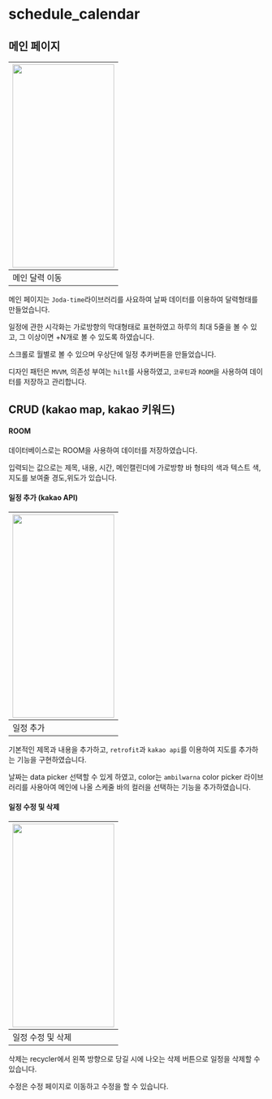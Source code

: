 # schedule_calendar


## 메인 페이지 

|<img src="https://github.com/woowoosik/Calendar/assets/49232649/017b028f-bed1-4472-a60b-4dc0e938cd99" width="200" height="400"/>|
|------|
|메인 달력 이동|

메인 페이지는 `Joda-time`라이브러리를 사요하여 날짜 데이터를 이용하여 달력형태를 만들었습니다.

일정에 관한 시각화는 가로방향의 막대형태로 표현하였고 하루의 최대 5줄을 볼 수 있고, 그 이상이면 +N개로 볼 수 있도록 하였습니다. 

스크롤로 월별로 볼 수 있으며 우상단에 일정 추카버튼을 만들었습니다.

디자인 패턴은 `MVVM`, 의존성 부여는 `hilt`를 사용하였고, `코루틴`과 `ROOM`을 사용하여 데이터를 저장하고 관리합니다.


## CRUD (kakao map, kakao 키워드)

#### ROOM


데이터베이스로는 ROOM을 사용하여 데이터를 저장하였습니다.

입력되는 값으로는 제목, 내용, 시간, 메인캘린더에 가로방향 바 형탸의 색과 텍스트 색, 지도를 보여줄 경도,위도가 있습니다.




#### 일정 추가 (kakao API)

|<img src="https://github.com/woowoosik/Calendar/assets/49232649/ff1edded-544c-4079-81c2-a932d6c446a6" width="200" height="400"/>|
|------|
|일정 추가|

기본적인 제목과 내용을 추가하고, `retrofit`과 `kakao api`를 이용하여 지도를 추가하는 기능을 구현하였습니다.

날짜는 data picker 선택할 수 있게 하였고, color는 `ambilwarna` color picker 라이브러리를 사용아여 메인에 나올 스케줄 바의 컬러을 선택하는 기능을 추가하였습니다.





#### 일정 수정 및 삭제

|<img src="https://github.com/woowoosik/Calendar/assets/49232649/d9a47379-0fe4-4767-8089-35d152c8fe06" width="200" height="400"/>|
|------|
|일정 수정 및 삭제|

삭제는 recycler에서 왼쪽 방향으로 당길 시에 나오는 삭제 버튼으로 일정을 삭제할 수 있습니다. 

수정은 수정 페이지로 이동하고 수정을 할 수 있습니다.

